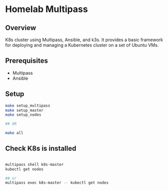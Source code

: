# Homelab Multipass

## Overview

K8s cluster using Multipass, Ansible, and k3s. It provides a basic framework for deploying and managing a Kubernetes cluster on a set of Ubuntu VMs.

## Prerequisites

- Multipass
- Ansible

## Setup

```bash
make setup_multipass
make setup_master
make setup_nodes

## OR

make all
```

## Check K8s is installed

```bash

multipass shell k8s-master
kubectl get nodes

## or
multipass exec k8s-master -- kubectl get nodes

```
